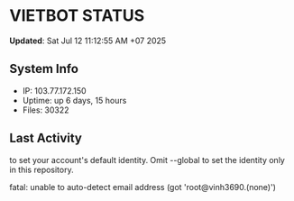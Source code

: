 # VIETBOT STATUS
**Updated**: Sat Jul 12 11:12:55 AM +07 2025

## System Info
- IP: 103.77.172.150
- Uptime: up 6 days, 15 hours
- Files: 30322

## Last Activity

to set your account's default identity.
Omit --global to set the identity only in this repository.

fatal: unable to auto-detect email address (got 'root@vinh3690.(none)')

